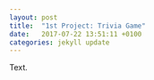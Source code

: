 ```yaml
---
layout: post
title:  "1st Project: Trivia Game"
date:   2017-07-22 13:51:11 +0100
categories: jekyll update
---
```

Text.
